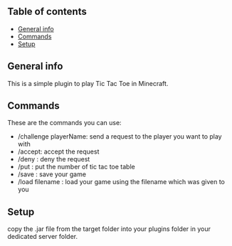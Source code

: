 ## Table of contents
* [General info](#general-info)
* [Commands](#Commands)
* [Setup](#setup)

## General info
This is a simple plugin to play Tic Tac Toe in Minecraft.
	
## Commands
These are the commands you can use:
* /challenge playerName: send a request to the player you want to play with
* /accept: accept the request
* /deny : deny the request
* /put <n>: put the number of tic tac toe table
* /save : save your game
* /load filename : load your game using the filename which was given to you
	
## Setup
copy the .jar file from the target folder into your plugins folder in your dedicated server folder.
